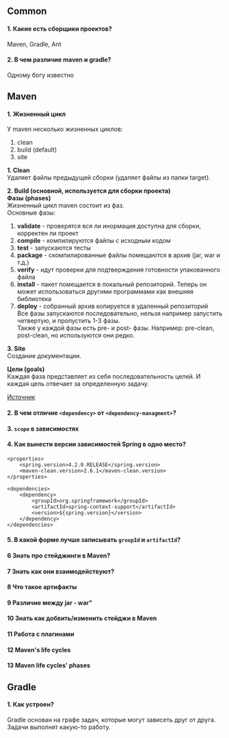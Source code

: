 ## Common 
    
#### 1. Какие есть сборщики проектов?
Maven, Gradle, Ant

#### 2. В чем различие maven и gradle?
Одному богу известно

## Maven

#### 1. Жизненный цикл

У maven несколько жизненных циклов: 
1. clean
2. build (default)
3. site

__1. Clean__    
Удаляет файлы предыдущей сборки (удаляет файлы из папки target).

__2. Build (основной, используется для сборки проекта)__    
__Фазы (phases)__   
Жизненный цикл maven состоит из фаз.  
Основные фазы:  
1. __validate__ - проверятся вся ли инормация доступна для сборки, корректен ли проект
2. __compile__ - компилируются файлы с исходным кодом
3. __test__ - запускаются тесты
4. __package__ - скомпилированные файлы помещаются в архив (jar, war и т.д.)
5. __verify__ - идут проверки для подтверждения готовности упакованного файла
6. __install__ - пакет помещается в локальный репозиторий. Теперь он может использоваться другими программами как внешняя библиотека
7. __deploy__ - собранный архив копируется в удаленный репозиторий  
Все фазы запускаются последовательно, нельзя например запустить четвертую, и пропустить 1-3 фазы.  
Также у каждой фазы есть pre- и post- фазы. Например: pre-clean, post-clean, но используются они редко.  

__3. Site__    
Создание документации.

__Цели (goals)__  
Каждая фаза представляет из себя последовательность целей. И каждая цель отвечает за определенную задачу.  

[Источник](https://www.baeldung.com/maven-goals-phases)

#### 2. В чем отличие `<dependency>` от `<dependency-managment>`?

#### 3. `scope` в зависимостях

#### 4. Как вынести версии зависимостей Spring в одно место? 
    
    <properties>
        <spring.version>4.2.0.RELEASE</spring.version>
        <maven-clean.version>2.6.1</maven-clean.version>
    </properties>

    <dependencies>
        <dependency>
            <groupId>org.springframework</groupId>
            <artifactId>spring-context-support</artifactId>
            <version>${spring.version}</version>
        </dependency>
    </dependencies>

#### 5. В какой форме лучше записывать `groupId` и `artifactId`?   

#### 6 Знать про стейджинги в Maven?

#### 7 Знать как они взаимодействуют?

#### 8 Что такое артифакты

#### 9 Различие между jar - war"

#### 10  Знать как добвить/изменить стейджи в Maven

#### 11 Работа с плагинами

#### 12 Maven's life cycles

#### 13 Maven life cycles' phases

    
## Gradle  
    
#### 1. Как устроен?
Gradle основан на графе задач, которые могут зависеть друг от друга. Задачи выполнят какую-то работу. 
    
 
